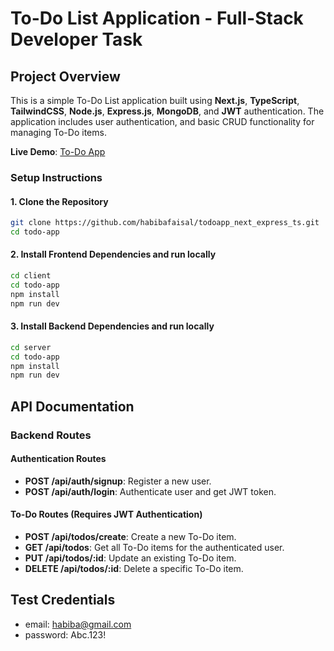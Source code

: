 # To-Do List Application - Full-Stack Developer Task

## Project Overview
This is a simple To-Do List application built using **Next.js**, **TypeScript**, **TailwindCSS**, **Node.js**, **Express.js**, **MongoDB**, and **JWT** authentication. The application includes user authentication, and basic CRUD functionality for managing To-Do items.

**Live Demo**: [To-Do App](https://todoapp-next-express-ts-2gvu.vercel.app/dashboard)

### Setup Instructions

#### 1. Clone the Repository

```bash
git clone https://github.com/habibafaisal/todoapp_next_express_ts.git
cd todo-app
```
#### 2. Install Frontend Dependencies and run locally

```bash
cd client
cd todo-app
npm install
npm run dev
```

#### 3. Install Backend Dependencies and run locally

```bash
cd server
cd todo-app
npm install
npm run dev
```

## API Documentation

### Backend Routes

#### Authentication Routes
- **POST /api/auth/signup**: Register a new user.
- **POST /api/auth/login**: Authenticate user and get JWT token.

#### To-Do Routes (Requires JWT Authentication)
- **POST /api/todos/create**: Create a new To-Do item.
- **GET /api/todos**: Get all To-Do items for the authenticated user.
- **PUT /api/todos/:id**: Update an existing To-Do item.
- **DELETE /api/todos/:id**: Delete a specific To-Do item.


## Test Credentials

- email: habiba@gmail.com
- password: Abc.123!



